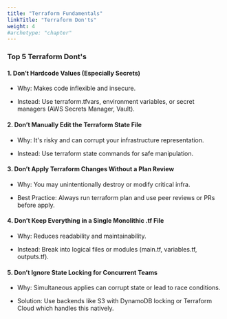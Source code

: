 ```yaml
---
title: "Terraform Fundamentals"
linkTitle: "Terraform Don'ts"
weight: 4
#archetype: "chapter"
---
```


### Top 5 Terraform Dont's


#### 1. Don’t Hardcode Values (Especially Secrets)

* Why: Makes code inflexible and insecure.

* Instead: Use terraform.tfvars, environment variables, or secret managers (AWS Secrets Manager, Vault).

#### 2. Don’t Manually Edit the Terraform State File

* Why: It's risky and can corrupt your infrastructure representation.

* Instead: Use terraform state commands for safe manipulation.

#### 3. Don’t Apply Terraform Changes Without a Plan Review

* Why: You may unintentionally destroy or modify critical infra.

* Best Practice: Always run terraform plan and use peer reviews or PRs before apply.

#### 4. Don’t Keep Everything in a Single Monolithic .tf File

* Why: Reduces readability and maintainability.

* Instead: Break into logical files or modules (main.tf, variables.tf, outputs.tf).

#### 5. Don’t Ignore State Locking for Concurrent Teams

* Why: Simultaneous applies can corrupt state or lead to race conditions.

* Solution: Use backends like S3 with DynamoDB locking or Terraform Cloud which handles this natively.